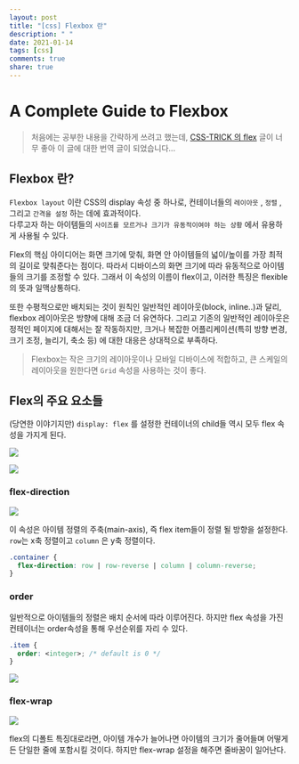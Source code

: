 ```yaml
---
layout: post
title: "[css] Flexbox 란"
description: " "
date: 2021-01-14
tags: [css]
comments: true
share: true
---
```



# A Complete Guide to Flexbox

> 처음에는 공부한 내용을 간략하게 쓰려고 했는데, [CSS-TRICK 의 flex](https://css-tricks.com/snippets/css/a-guide-to-flexbox/) 글이 너무 좋아 이 글에 대한 번역 글이 되었습니다...



## Flexbox 란?

`Flexbox layout` 이란 CSS의 display 속성 중 하나로, 컨테이너들의 `레이아웃` , `정렬` , 그리고 `간격을 설정` 하는 데에 효과적이다.  <br>다루고자 하는 아이템들의 `사이즈를 모르거나 크기가 유동적이여야 하는 상황` 에서 유용하게 사용될 수 있다.

Flex의 핵심 아이디어는 화면 크기에 맞춰, 화면 안 아이템들의 넓이/높이를 가장 최적의 길이로 맞춰준다는 점이다. 따라서 디바이스의 화면 크기에 따라 유동적으로 아이템들의 크기를 조정할 수 있다. 그래서 이 속성의 이름이 flex이고, 이러한 특징은 flexible의 뜻과 일맥상통하다. 

또한 수평적으로만  배치되는 것이 원칙인 일반적인 레이아웃(block, inline..)과 달리, flexbox 레이아웃은 방향에 대해 조금 더 유연하다. 그리고 기존의 일반적인 레이아웃은 정적인 페이지에 대해서는 잘 작동하지만, 크거나 복잡한 어플리케이션(특히 방향 변경, 크기 조정, 늘리기, 축소 등) 에 대한 대응은 상대적으로 부족하다.

> Flexbox는 작은 크기의 레이아웃이나 모바일 디바이스에 적합하고, 큰 스케일의 레이아웃을 원한다면 `Grid` 속성을 사용하는 것이 좋다.



## Flex의 주요 요소들

(당연한 이야기지만) `display: flex` 를 설정한 컨테이너의 child들 역시 모두 flex 속성을 가지게 된다.

![](https://css-tricks.com/wp-content/uploads/2014/05/flex-container.svg)

![](https://css-tricks.com/wp-content/uploads/2014/05/flex-items.svg)

### flex-direction

![](https://css-tricks.com/wp-content/uploads/2013/04/flex-direction2.svg)

이 속성은 아이템 정렬의 주축(main-axis), 즉 flex item들이 정렬 될 방향을 설정한다. `row`는 x축 정렬이고 `column` 은 y축 정렬이다.

```css
.container {
  flex-direction: row | row-reverse | column | column-reverse;
}
```



### order

일반적으로 아이템들의 정렬은 배치 순서에 따라 이루어진다. 하지만 flex 속성을 가진 컨테이너는 order속성을 통해 우선순위를 자리 수 있다.

```css
.item {
  order: <integer>; /* default is 0 */
}
```

![](https://css-tricks.com/wp-content/uploads/2013/04/order-2.svg)



### flex-wrap

![](https://css-tricks.com/wp-content/uploads/2014/05/flex-wrap.svg)

flex의 디폴트 특징대로라면, 아이템 개수가 늘어나면 아이템의 크기가 줄어들며 어떻게든 단일한 줄에 포함시킬 것이다. 하지만 flex-wrap 설정을 해주면 줄바꿈이 일어난다.